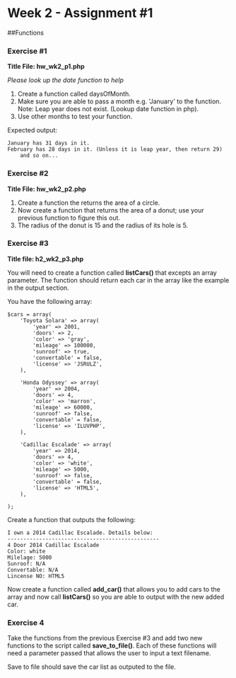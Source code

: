 # Week 2 - Assignment #1

##Functions

### Exercise #1

__Title File: hw_wk2_p1.php__

_Please look up the date function to help_

1. Create a function called daysOfMonth.
2. Make sure you are able to pass a month e.g. 'January' to the function. Note: Leap year does not exist. (Lookup date function in php).
3. Use other months to test your function.

Expected output:

```
January has 31 days in it.
February has 28 days in it. (Unless it is leap year, then return 29)
	and so on...
```

### Exercise #2

__Title File: hw_wk2_p2.php__

1. Create a function the returns the area of a circle.
2. Now create a function that returns the area of a donut; use your previous function to figure this out.
3. The radius of the donut is 15 and the radius of its hole is 5.

### Exercise #3

__Title file: h2_wk2_p3.php__

You will need to create a function called __listCars()__ that excepts an array parameter. The function should return each car in the array like the example in the output section.

You have the following array:

```
$cars = array(
	'Toyota Solara' => array(
		'year' => 2001,
		'doors' => 2,
		'color' => 'gray',
		'mileage' => 100000,
		'sunroof' => true,
		'convertable' = false,
		'license' => 'JSRULZ',
	),

	'Honda Odyssey' => array(
		'year' => 2004, 
		'doors' => 4,
		'color' => 'marron',
		'mileage' => 60000,
		'sunroof' => false,
		'convertable' = false,
		'license' => 'ILUVPHP',
	),

	'Cadillac Escalade' => array(
		'year' => 2014,
		'doors' => 4,
		'color' => 'white',
		'mileage' => 5000,
		'sunroof' => false,
		'convertable' = false,
		'license' => 'HTML5',
	),

);
```
Create a function that outputs the following:

```
I own a 2014 Cadillac Escalade. Details below:
------------------------------------------------
4 Door 2014 Cadillac Escalade
Color: white
Milelage: 5000
Sunroof: N/A
Convertable: N/A
Lincense NO: HTML5
```
Now create a function called __add_car()__ that allows you to add cars to the array and now call __listCars()__ so you are able to output with the new added car.

### Exercise 4

Take the functions from the previous Exercise #3 and add two new functions to the script called __save_to_file()__. Each of these functions will need a parameter passed that allows the user to input a text filename.

Save to file should save the car list as outputed to the file.
